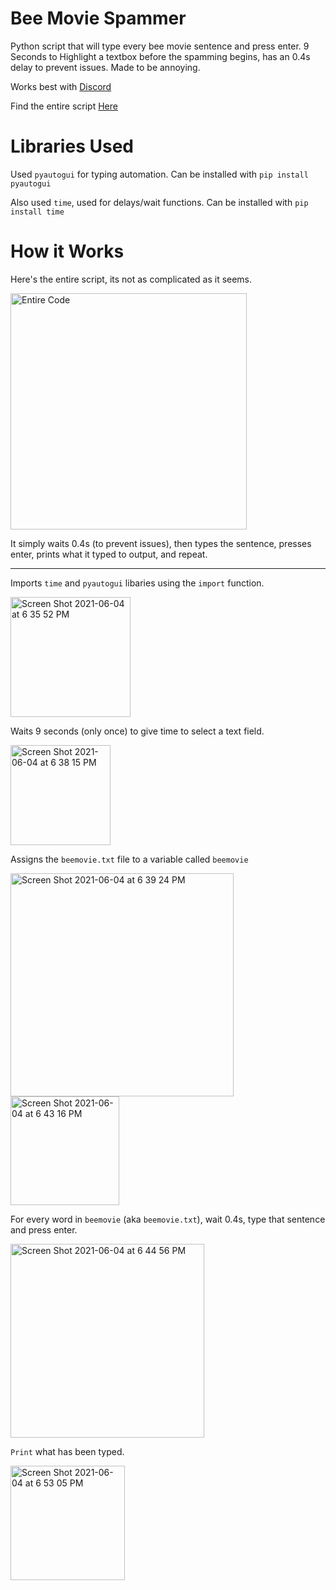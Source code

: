# Bee Movie Spammer
Python script that will type every bee movie sentence and press enter. 9 Seconds to Highlight a textbox before the spamming begins, has an 0.4s delay to prevent issues. Made to be annoying.

Works best with [Discord](https://discord.gg/)

Find the entire script [Here](https://gist.githubusercontent.com/MattIPv4/045239bc27b16b2bcf7a3a9a4648c08a/raw/2411e31293a35f3e565f61e7490a806d4720ea7e/bee%2520movie%2520script)

# Libraries Used

Used `pyautogui` for typing automation. Can be installed with `pip install pyautogui`

Also used `time`, used for delays/wait functions. Can be installed with `pip install time`


# How it Works


Here's the entire script, its not as complicated as it seems.


<img width="378" alt="Entire Code" src="https://user-images.githubusercontent.com/75379747/120868859-fb637c00-c562-11eb-958a-1342e57a9c7d.png">

It simply waits 0.4s (to prevent issues), then types the sentence, presses enter, prints what it typed to output, and repeat.

***

Imports `time` and `pyautogui` libaries using the `import` function.

<img width="192" alt="Screen Shot 2021-06-04 at 6 35 52 PM" src="https://user-images.githubusercontent.com/75379747/120869177-d6bbd400-c563-11eb-8678-7f04b15b20ed.png">


Waits 9 seconds (only once) to give time to select a text field.

<img width="160" alt="Screen Shot 2021-06-04 at 6 38 15 PM" src="https://user-images.githubusercontent.com/75379747/120869265-08349f80-c564-11eb-921a-1415c478b1b4.png">

Assigns the `beemovie.txt` file to a variable called `beemovie`

<img width="357" alt="Screen Shot 2021-06-04 at 6 39 24 PM" src="https://user-images.githubusercontent.com/75379747/120869393-63ff2880-c564-11eb-8389-81133b202b41.png">
<img width="174" alt="Screen Shot 2021-06-04 at 6 43 16 PM" src="https://user-images.githubusercontent.com/75379747/120869565-bb9d9400-c564-11eb-8d18-699ca7ed9461.png">

For every word in `beemovie` (aka `beemovie.txt`), wait 0.4s, type that sentence and press enter.

<img width="310" alt="Screen Shot 2021-06-04 at 6 44 56 PM" src="https://user-images.githubusercontent.com/75379747/120869752-22bb4880-c565-11eb-83db-0e80a5ff4c5d.png">

`Print` what has been typed.

<img width="183" alt="Screen Shot 2021-06-04 at 6 53 05 PM" src="https://user-images.githubusercontent.com/75379747/120870130-197eab80-c566-11eb-8ee1-a2972655ffcf.png">



